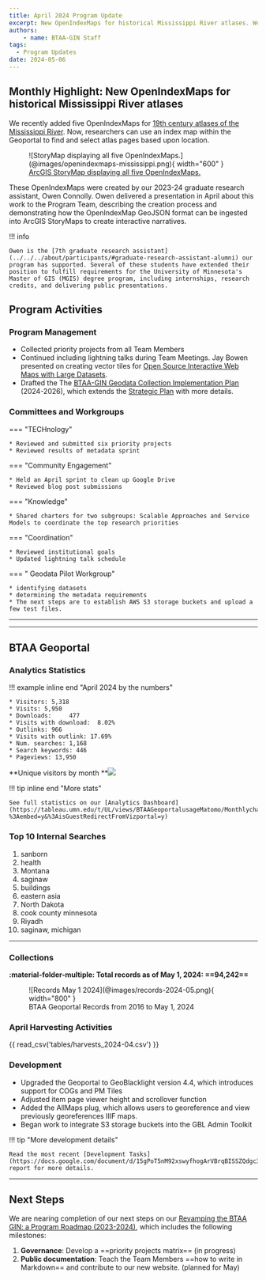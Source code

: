 ```yaml
---
title: April 2024 Program Update
excerpt: New OpenIndexMaps for historical Mississippi River atlases. We recently added five OpenIndexMaps for [19th century atlases of the Mississippi River. Now, researchers can use an index map within the Geoportal to find and select atlas pages based upon location.
authors:
    - name: BTAA-GIN Staff
tags:
  - Program Updates
date: 2024-05-06
---
```


## Monthly Highlight: New OpenIndexMaps for historical Mississippi River atlases

We recently added five OpenIndexMaps for [19th century atlases of the Mississippi River](https://geo.btaa.org/?f%5Bdct_creator_sm%5D%5B%5D=Owen+Connolly&f%5Bgbl_resourceType_sm%5D%5B%5D=OpenIndexMaps). Now, researchers can use an index map within the Geoportal to find and select atlas pages based upon location.

<figure markdown="span">
  ![StoryMap displaying all five OpenIndexMaps.](@images/openindexmaps-mississippi.png){ width="600" }
  <figcaption><a href="https://storymaps.arcgis.com/stories/c5888d46f39848aa9bd6479afcc6314a">ArcGIS StoryMap displaying all five OpenIndexMaps.</a></figcaption>
</figure>

<!-- more -->

These OpenIndexMaps were created by our 2023-24 graduate research assistant, Owen Connolly. Owen delivered a presentation in April about this work to the Program Team, describing the creation process and demonstrating how the OpenIndexMap GeoJSON format can be ingested into ArcGIS StoryMaps to create interactive narratives. 



!!! info

	Owen is the [7th graduate research assistant](../../../about/participants/#graduate-research-assistant-alumni) our program has supported. Several of these students have extended their position to fulfill requirements for the University of Minnesota's Master of GIS (MGIS) degree program, including internships, research credits, and delivering public presentations. 

## Program Activities

### Program Management

* Collected priority projects from all Team Members
* Continued including lightning talks during Team Meetings. Jay Bowen presented on creating vector tiles for [Open Source Interactive Web Maps with Large Datasets](https://docs.google.com/presentation/d/1zdEspVtbFwZKxIjwpiisJONqI5uBjg2f/edit?usp=drive_link&ouid=110955760814577692512&rtpof=true&sd=true).
* Drafted the The [BTAA-GIN Geodata Collection Implementation Plan](https://docs.google.com/document/d/1k3LgZZemeEjVrNNGn8XEXYw4kKJCtM2P0yQjkMkZOBY/edit?usp=sharing) (2024-2026), which extends the [Strategic Plan](../../../library/geodata-collection-strategic-plan) with more details.


### Committees and Workgroups

<div class="grid" markdown>

=== "TECHnology"

    * Reviewed and submitted six priority projects
    * Reviewed results of metadata sprint

=== "Community Engagement"

    * Held an April sprint to clean up Google Drive
    * Reviewed blog post submissions
    

=== "Knowledge"

    * Shared charters for two subgroups: Scalable Approaches and Service Models to coordinate the top research priorities

=== "Coordination"

	* Reviewed institutional goals
	* Updated lightning talk schedule

=== " Geodata Pilot Workgroup"

	* identifying datasets
	* determining the metadata requirements
	* The next steps are to establish AWS S3 storage buckets and upload a few test files.
	
</div>
<hr>


----

## BTAA Geoportal 

### Analytics Statistics

!!! example inline end "April 2024 by the numbers"

    * Visitors:	5,318
    * Visits: 5,950
    * Downloads:	 477
    * Visits with download:	 8.02%
    * Outlinks: 966
    * Visits with outlink: 17.69%
    * Num. searches: 1,168
    * Search keywords: 446
    * Pageviews: 13,950


**Unique visitors by month
**![](@images/2024-04-monthly-users.png)

!!! tip inline end "More stats"

    See full statistics on our [Analytics Dashboard](https://tableau.umn.edu/t/UL/views/BTAAGeoportalusageMatomo/Monthlycharts?%3Aembed=y&%3AisGuestRedirectFromVizportal=y)

### Top 10 Internal Searches

1. sanborn
1. health
1. Montana
1. saginaw
1. buildings
1. eastern asia
1. North Dakota
1. cook county minnesota
1. Riyadh
1. saginaw, michigan

---

### Collections

**:material-folder-multiple: Total records as of May 1, 2024: ==94,242==**

<figure markdown="span">
  ![Records May 1 2024](@images/records-2024-05.png){ width="800" }
  <figcaption>BTAA Geoportal Records from 2016 to May 1, 2024</figcaption>
</figure>


### April Harvesting Activities

{{ read_csv('tables/harvests_2024-04.csv') }}

### Development

* Upgraded the Geoportal to GeoBlacklight version 4.4, which introduces support for COGs and PM Tiles
* Adjusted item page viewer height and scrollover function
* Added the AllMaps plug, which allows users to georeference and view previously georeferences IIIF maps.
* Began work to integrate S3 storage buckets into the GBL Admin Toolkit

!!! tip "More development details"

	Read the most recent [Development Tasks](https://docs.google.com/document/d/15gPoT5nM92xswyfhogArVBrqBISSZQdgc3QaZy77vvw/edit) report for more details.


---

## Next Steps

We are nearing completion of our next steps on our [Revamping the BTAA GIN: a Program Roadmap (2023-2024)](https://github.com/orgs/geobtaa/projects/10), which includes the following milestones:

1. **Governance**:  Develop a ==priority projects matrix== (in progress)
2. **Public documentation**: Teach the Team Members ==how to write in Markdown== and contribute to our new website. (planned for May)


